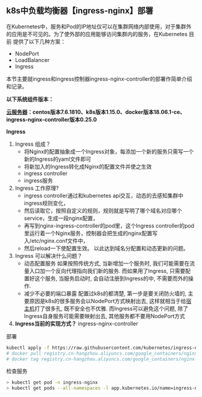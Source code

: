 k8s中负载均衡器【ingress-nginx】部署
---

在Kubernetes中，服务和Pod的IP地址仅可以在集群网络内部使用，对于集群外的应用是不可见的。为了使外部的应用能够访问集群内的服务，在Kubernetes 目前 提供了以下几种方案：

- NodePort
- LoadBalancer
- Ingress

本节主要就ingress和ingress控制器ingress-nginx-controller的部署作简单介绍和记录。

**以下系统组件版本：**

[**云服务器**](https://cloud.tencent.com/product/cvm?from=10680)**：centos版本7.6.1810、k8s版本1.15.0、docker版本18.06.1-ce、ingress-nginx-controller版本0.25.0**

**Ingress**

1. Ingress 组成？
   - 将Nginx的配置抽象成一个Ingress对象，每添加一个新的服务只需写一个新的Ingress的yaml文件即可
   - 将新加入的Ingress转化成Nginx的配置文件并使之生效
   - ingress controller
   - ingress服务
2. Ingress 工作原理?
   - ingress controller通过和kubernetes api交互，动态的去感知集群中ingress规则变化，
   - 然后读取它，按照自定义的规则，规则就是写明了哪个域名对应哪个service，生成一段nginx配置，
   - 再写到nginx-ingress-controller的pod里，这个Ingress controller的pod里运行着一个Nginx服务，控制器会把生成的nginx配置写入/etc/nginx.conf文件中，
   - 然后reload一下使配置生效。 以此达到域名分配置和动态更新的问题。
3. Ingress 可以解决什么问题？
   - 动态配置服务 如果按照传统方式, 当新增加一个服务时, 我们可能需要在流量入口加一个反向代理指向我们新的服务. 而如果用了Ingress, 只需要配置好这个服务, 当服务启动时, 会自动注册到Ingress的中, 不需要而外的操作.
   - 减少不必要的端口暴露 配置过k8s的都清楚, 第一步是要关闭防火墙的, 主要原因是k8s的很多服务会以NodePort方式映射出去, 这样就相当于给[宿主机](https://cloud.tencent.com/product/cdh?from=10680)打了很多孔, 既不安全也不优雅. 而Ingress可以避免这个问题, 除了Ingress自身服务可能需要映射出去, 其他服务都不要用NodePort方式
4. **Ingress当前的实现方式？**
ingress-nginx-controller

部署
```sh
kubectl apply -f https://raw.githubusercontent.com/kubernetes/ingress-nginx/nginx-0.25.0/deploy/static/mandatory.yaml
# docker pull registry.cn-hangzhou.aliyuncs.com/google_containers/nginx-ingress-controller:0.25.0
# docker tag registry.cn-hangzhou.aliyuncs.com/google_containers/nginx-ingress-controller:0.25.0 quay.io/kubernetes-ingress-controller/nginx-ingress-controller:0.25.0
```

检查服务
```sh
> kubectl get pod -n ingress-nginx
> kubectl get pods --all-namespaces -l app.kubernetes.io/name=ingress-nginx --watch
```